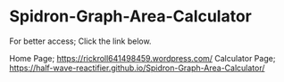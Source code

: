 # Spidron-Graph-Area-Calculator 
For better access; Click the link below.

Home Page; https://rickroll641498459.wordpress.com/
Calculator Page; https://half-wave-reactifier.github.io/Spidron-Graph-Area-Calculator/
